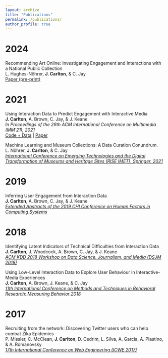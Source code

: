 ```yaml
---
layout: archive
title: "Publications"
permalink: /publications/
author_profile: true
---
```


2024
====
Recommending Art Online: Investigating Engagement and Interactions with a National Public Collection <br>
L. Hughes-N&ouml;hrer, <b>J. Carlton</b>, & C. Jay <br>
<a href="https://scholar.google.co.uk/citations?view_op=view_citation&hl=en&user=j6aCWhwAAAAJ&citation_for_view=j6aCWhwAAAAJ:LkGwnXOMwfcC">Paper (pre-print)</a>


2021
=====
Using Interaction Data to Predict Engagement with Interactive Media <br>
<b>J. Carlton</b>, A. Brown, C. Jay, & J. Keane <br>
<i>In Proceedings of the 29th ACM International Conference on Multimedia (MM'21), 2021</i><br>
<a href="https://zenodo.org/badge/latestdoi/386252507">Code + Data</a> | <a href="https://dl.acm.org/doi/abs/10.1145/3474085.3475631">Paper</a>


Machine Learning and Museum Collections: A Data Curation Conundrum. <br>
L. N&ouml;hrer, <b>J. Carlton</b>, & C. Jay <br>
<a href="https://link.springer.com/chapter/10.1007%2F978-3-030-83647-4_2"><i>International Conference on Emerging Technologies and the Digital Transformation of Museums and Heritage Sites (RISE IMET), Springer, 2021</i></a>

2019
======

Inferring User Engagement from Interaction Data <br>
<b>J. Carlton</b>, A. Brown, C. Jay, & J. Keane <br>
<a href="https://dl.acm.org/doi/abs/10.1145/3290607.3313009"><i>Extended Abstracts of the 2019 CHI Conference on Human Factors in Computing Systems</i></a>

2018
======

Identifying Latent Indicators of Technical Difficulties from Interaction Data <br>
<b>J. Carlton</b>, J. Woodcock, A. Brown, C. Jay, & J. Keane <br>
<a href="https://www.researchgate.net/profile/Jonathan_Carlton/publication/327499798_Identifying_Latent_Indicators_of_Technical_Difficulties_from_Interaction_Data/links/5b9258634585153a5300836c/Identifying-Latent-Indicators-of-Technical-Difficulties-from-Interaction-Data.pdf"><i>ACM KDD 2018 Workshop on Data Science, Journalism, and Media (DSJM 2018)</i></a>


Using Low-Level Interaction Data to Explore User Behaviour in Interactive-Media Experiences <br>
<b>J. Carlton</b>, A. Brown, J. Keane, & C. Jay <br>
<a href="https://d1wqtxts1xzle7.cloudfront.net/57452209/Emotional_Impact_played_by_Art_Experience_Measured_by_Means_of_Neuromarketing_Techniques.pdf?1537971235=&response-content-disposition=inline%3B+filename%3DEmotional_Impact_played_by_Art_Experienc.pdf&Expires=1594470976&Signature=ZrDbs24zGuMkFTXrNZShpMulnzUwNHRiIkQ8hWLfK1l7b-pULtggsMaeGQYk3OtQzEorw9Iq1xyWpdr7kkTWiTEvBg657Ac16SaoOVfUaniVtoj90UcT91nl3MO1pvTWOLJL9sOKJTjKAjk2un6WYz0Lhw-~LDY9obK5in4gNVDgbwldBpcTD3uViB5SSsMiV4kOMZvAVUjrohtFCdi1l-MRP1c4VocCx8dUFyir7-JYoxzivec7aplyALPGafpyEisMrW-idnooeCJW393e9Dv8FMvF9tvKLSe6B3PjOOTjkhpOG5UdpMWXE8F3PKuoQ-ClRBKZRctyIM~l-21NxQ__&Key-Pair-Id=APKAJLOHF5GGSLRBV4ZA#page=252"><i>11th International Conference on Methods and Techniques in Behavioral Research: Measuring Behavior 2018</i></a>

2017
======

Recruiting from the network: Discovering Twitter users who can help combat Zika Epidemics <br>
P. Missier, C. McClean, <b>J. Carlton</b>, D. Cedrim, L. Silva, A. Garcia, A. Plastino, & A. Romanovsky <br>
<a href="https://link.springer.com/chapter/10.1007/978-3-319-60131-1_30"><i>17th International Conference on Web Engineering (ICWE 2017)</i></a>
